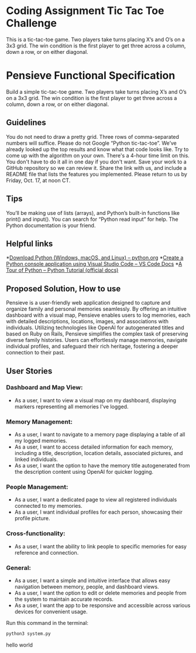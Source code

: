 # Coding Assignment Tic Tac Toe Challenge

This is a tic-tac-toe game.  Two players take turns placing X’s and O’s on a 3x3 grid.
The win condition is the first player to get three across a column, down a row, or on either diagonal.


# Pensieve Functional Specification
Build a simple tic-tac-toe game.
Two players take turns placing X’s and O’s on a 3x3 grid.
The win condition is the first player to get three across a column, down a row, or on either diagonal.


## Guidelines
You do not need to draw a pretty grid. Three rows of comma-separated numbers will suffice.
Please do not Google “Python tic-tac-toe”. We’ve already looked up the top results and know what that code looks like. Try to come up with the algorithm on your own.
There's a 4-hour time limit on this. You don't have to do it all in one day if you don't want.
Save your work to a GitHub repository so we can review it. Share the link with us, and include a README file that lists the features you implemented.
Please return to us by Friday, Oct. 17, at noon CT.

## Tips
You’ll be making use of lists (arrays), and Python’s built-in functions like print() and input().
You can search for “Python read input” for help.
The Python documentation is your friend.

## Helpful links
*[Download Python (Windows, macOS, and Linux) – python.org](https://www.python.org/downloads/)
*[Create a Python console application using Visual Studio Code – VS Code Docs](https://code.visualstudio.com/docs/python/python-tutorial)
*[A Tour of Python – Python Tutorial (official docs)](https://docs.python.org/3/tutorial/)

## Proposed Solution, How to use
Pensieve is a user-friendly web application designed to capture and organize family and personal memories seamlessly. By offering an intuitive dashboard with a visual map, Pensieve enables users to log memories, each with detailed descriptions, locations, images, and associations with individuals. Utilizing technologies like OpenAI for autogenerated titles and based on Ruby on Rails, Pensieve simplifies the complex task of preserving diverse family histories. Users can effortlessly manage memories, navigate individual profiles, and safeguard their rich heritage, fostering a deeper connection to their past.

## User Stories
### Dashboard and Map View:
- As a user, I want to view a visual map on my dashboard, displaying markers representing all memories I've logged.
### Memory Management:
- As a user, I want to navigate to a memory page displaying a table of all my logged memories.
- As a user, I want to access detailed information for each memory, including a title, description, location details, associated pictures, and linked individuals.
- As a user, I want the option to have the memory title autogenerated from the description content using OpenAI for quicker logging.
### People Management:
- As a user, I want a dedicated page to view all registered individuals connected to my memories.
- As a user, I want individual profiles for each person, showcasing their profile picture.
### Cross-functionality:
- As a user, I want the ability to link people to specific memories for easy reference and connection.
### General:
- As a user, I want a simple and intuitive interface that allows easy navigation between memory, people, and dashboard views.
- As a user, I want the option to edit or delete memories and people from the system to maintain accurate records.
- As a user, I want the app to be responsive and accessible across various devices for convenient usage.


Run this command in the terminal:

```bash
python3 system.py
```

hello world